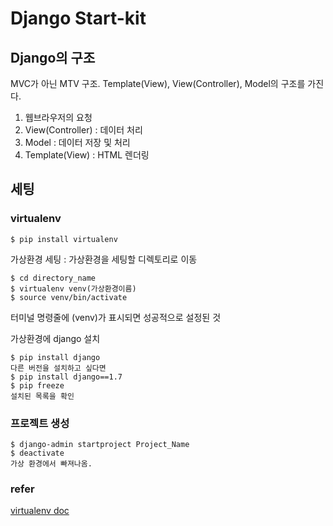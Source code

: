 # Django Start-kit

## Django의 구조

MVC가 아닌 MTV 구조. Template(View), View(Controller), Model의 구조를 가진다.

1. 웹브라우저의 요청
2. View(Controller) : 데이터 처리
3. Model : 데이터 저장 및 처리
4. Template(View) : HTML 렌더링

## 세팅


### virtualenv

```
$ pip install virtualenv
```

가상환경 세팅 : 가상환경을 세팅할 디렉토리로 이동

```
$ cd directory_name
$ virtualenv venv(가상환경이름)
$ source venv/bin/activate
```

터미널 명령줄에 (venv)가 표시되면 성공적으로 설정된 것

가상환경에 django 설치

```
$ pip install django
다른 버전을 설치하고 싶다면
$ pip install django==1.7
$ pip freeze
설치된 목록을 확인
```


### 프로젝트 생성

```
$ django-admin startproject Project_Name
$ deactivate
가상 환경에서 빠져나옴.
```


### refer
[virtualenv doc](https://virtualenv.pypa.io/en/stable/)




















